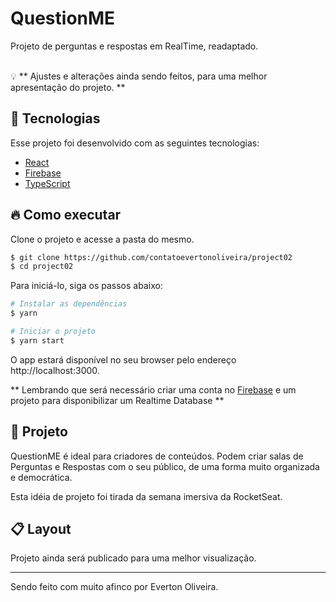 # QuestionME

Projeto de perguntas e respostas em RealTime, readaptado.

<br>:bulb: ** Ajustes e alterações ainda sendo feitos, para uma melhor apresentação do projeto. **

## :wrench: Tecnologias

Esse projeto foi desenvolvido com as seguintes tecnologias:

- [React](https://reactjs.org)
- [Firebase](https://firebase.google.com/)
- [TypeScript](https://www.typescriptlang.org/)

## :fire: Como executar

Clone o projeto e acesse a pasta do mesmo.

```bash
$ git clone https://github.com/contatoevertonoliveira/project02
$ cd project02
```

Para iniciá-lo, siga os passos abaixo:
```bash
# Instalar as dependências
$ yarn

# Iniciar o projeto
$ yarn start
```
O app estará disponível no seu browser pelo endereço http://localhost:3000.

** Lembrando que será necessário criar uma conta no [Firebase](https://firebase.google.com/) e um projeto para disponibilizar um Realtime Database **

## :floppy_disk: Projeto

QuestionME é ideal para criadores de conteúdos. Podem criar salas de Perguntas e Respostas com o seu público, de uma forma muito organizada e democrática. 

Esta idéia de projeto foi tirada da semana imersiva da RocketSeat.


## :clipboard: Layout

Projeto ainda será publicado para uma melhor visualização.

---

Sendo feito com muito afinco por Everton Oliveira.